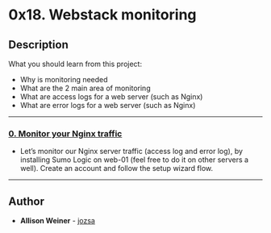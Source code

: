 # 0x18. Webstack monitoring

## Description
What you should learn from this project:

* Why is monitoring needed
* What are the 2 main area of monitoring
* What are access logs for a web server (such as Nginx)
* What are error logs for a web server (such as Nginx)

---

### [0. Monitor your Nginx traffic](./0-monitor_your_nginx_traffic)
* Let’s monitor our Nginx server traffic (access log and error log), by installing Sumo Logic on web-01 (feel free to do it on other servers a well). Create an account and follow the setup wizard flow.

---

## Author
* **Allison Weiner** - [jozsa](https://github.com/jozsa)